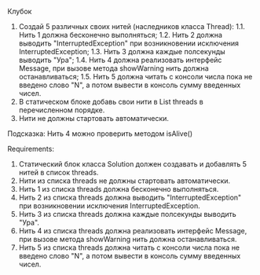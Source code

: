 Клубок
1. Создай 5 различных своих нитей (наследников класса Thread):
1.1. Нить 1 должна бесконечно выполняться;
1.2. Нить 2 должна выводить "InterruptedException" при возникновении исключения InterruptedException;
1.3. Нить 3 должна каждые полсекунды выводить "Ура";
1.4. Нить 4 должна реализовать интерфейс Message, при вызове метода showWarning нить должна останавливаться;
1.5. Нить 5 должна читать с консоли числа пока не введено слово "N", а потом вывести в консоль сумму введенных чисел.
2. В статическом блоке добавь свои нити в List<Thread> threads в перечисленном порядке.
3. Нити не должны стартовать автоматически.

Подсказка:
Нить 4 можно проверить методом isAlive()


Requirements:
1. Статический блок класса Solution должен создавать и добавлять 5 нитей в список threads.
2. Нити из списка threads не должны стартовать автоматически.
3. Нить 1 из списка threads должна бесконечно выполняться.
4. Нить 2 из списка threads должна выводить "InterruptedException" при возникновении исключения InterruptedException.
5. Нить 3 из списка threads должна каждые полсекунды выводить "Ура".
6. Нить 4 из списка threads должна реализовать интерфейс Message, при вызове метода showWarning нить должна останавливаться.
7. Нить 5 из списка threads должна читать с консоли числа пока не введено слово "N", а потом вывести в консоль сумму введенных чисел.
